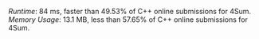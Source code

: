 *Runtime*: 84 ms, faster than 49.53% of C++ online submissions for 4Sum.
*Memory Usage*: 13.1 MB, less than 57.65% of C++ online submissions for 4Sum.